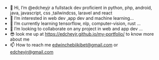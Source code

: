 - 👋 Hi, I’m @edcheyjr a fullstack dev proficient in python, php, android, java, javascript, css ,tailwindcss, laravel and react
- 👀 I’m interested in web dev ,app dev and machine learning...
- 🌱 I’m currently learning tensorflow, nlp, computer-vision, rust ...
- 💞️ I’m looking to collaborate on any project in web and app dev ...
- 😎 look me up at https://edcheyjr.github.io/my-portfolio/ to know more about me
- 📫 How to reach me edwinchebiikibet@gmail.com or edcheyjr@gmail.com 

<!---
edcheyjr/edcheyjr is a ✨ special ✨ repository because its `README.md` (this file) appears on your GitHub profile.
You can click the Preview link to take a look at your changes.
--->

